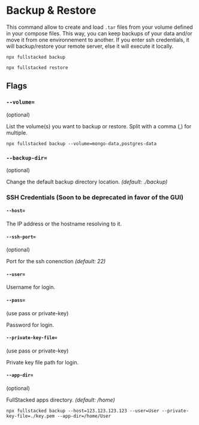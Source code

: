 # Backup & Restore

This command allow to create and load `.tar` files from your volume defined in your compose files. This way, you can keep backups of your data and/or move it from one environnement to another. If you enter ssh credentials, it will backup/restore your remote server, else it will execute it locally.

```shell
npx fullstacked backup
```

```shell
npx fullstacked restore
```

## Flags

### `--volume=`

(optional)

List the volume(s) you want to backup or restore. Split with a comma (,) for multiple.

```shell
npx fullstacked backup --volume=mongo-data,postgres-data
```

### `--backup-dir=`

(optional)

Change the default backup directory location. *(default: ./backup)*

### SSH Credentials (Soon to be deprecated in favor of the GUI)

#### `--host=`

The IP address or the hostname resolving to it.

#### `--ssh-port=`

(optional)

Port for the ssh conenction *(default: 22)*

#### `--user=`

Username for login.

#### `--pass=`

(use pass or private-key)

Password for login.

#### `--private-key-file=`

(use pass or private-key)

Private key file path for login.

#### `--app-dir=`

(optional)

FullStacked apps directory. *(default: /home)*

```shell
npx fullstacked backup --host=123.123.123.123 --user=User --private-key-file=./key.pem --app-dir=/home/User
```
